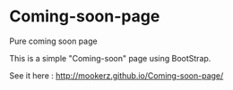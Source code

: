 # Coming-soon-page
Pure coming soon page

This is a simple "Coming-soon" page using BootStrap.

See it here : http://mookerz.github.io/Coming-soon-page/
